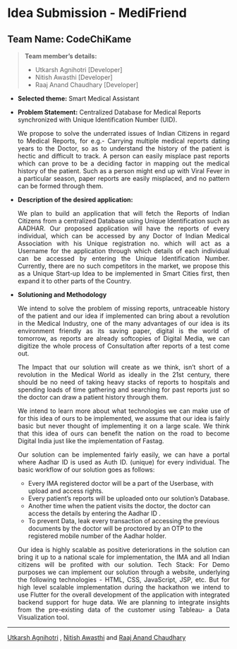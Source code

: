 # Idea Submission - MediFriend

## Team Name: CodeChiKame
> **Team member’s details:**
> -  Utkarsh Agnihotri [Developer]
> -  Nitish Awasthi [Developer]
> -  Raaj Anand Chaudhary [Developer] 


+ **Selected theme:** Smart Medical Assistant

+ **Problem Statement:** Centralized Database for Medical Reports synchronized with Unique Identification Number (UID).
     <p align="justify">We propose to solve the underrated issues of Indian Citizens in regard to Medical Reports, for e.g.- Carrying multiple medical reports dating years to the Doctor, so as         to understand the history of the patient is hectic and difficult to track.
        A person can easily misplace past reports which can prove to be a deciding factor in mapping out the medical history of the patient. Such as a person might end up               with Viral Fever in a particular season, paper reports are easily misplaced, and no pattern can be formed through them.</p>

+ **Description of the desired application:**
   <p align="justify">We plan to build an application that will fetch the Reports of Indian Citizens from a centralized Database using Unique Identification such as AADHAR. Our  proposed application will have the reports of every individual, which can be accessed by any Doctor of Indian Medical Association with his Unique registration no. which will act as a Username for the application through which details of each individual can be accessed by entering the Unique Identification Number. Currently, there are no such          competitors in the market, we propose this as a Unique Start-up Idea to be implemented in Smart Cities first, then expand it to other parts of the Country.</p>

+ **Solutioning and Methodology**
   <p align="justify">We intend to solve the problem of missing reports, untraceable history of the patient and our idea if implemented can bring about a revolution in the Medical Industry, one of the many advantages of our idea is its environment friendly as its saving paper, digital is the world of tomorrow, as reports are already softcopies of Digital Media, we can digitize the whole process of Consultation after reports of a test come out.</p>
   <p align="justify">The Impact that our solution will create as we think, isn’t short of a revolution in the Medical World as ideally in the 21st century, there should be no need of taking heavy stacks of reports to hospitals and spending loads of time gathering and searching for past reports just so the doctor can draw a patient history through them.</p>  
  <p align="justify">We intend to learn more about what technologies we can make use of for this idea of ours to be implemented, we assume that our idea is fairly basic but never thought of implementing it on a large scale. We think that this idea of ours can benefit the nation on the road to become Digital India just like the implementation of Fastag.</p>  

    <p align="justify">Our solution can be implemented fairly easily, we can have a portal where Aadhar ID is used as Auth ID. (unique) for every individual. The basic workflow of our solution goes as follows:</p>
 
   * Every IMA registered doctor will be a part of the Userbase, with upload and access rights.  
   * Every patient’s reports will be uploaded onto our solution’s Database.  
   * Another time when the patient visits the doctor, the doctor can access the details by entering the Aadhar ID .  
   * To prevent Data, leak every transaction of accessing the previous documents by the doctor will be proctored by an OTP to the registered mobile number of the Aadhar holder.  

    <p align="justify">Our idea is highly scalable as positive deteriorations in the solution can bring it up to a national scale for implementation, the IMA and all Indian citizens will be profited with our solution. Tech Stack: For Demo purposes we can implement our solution through a website, underlying the following technologies - HTML, CSS, JavaScript, JSP, etc. But for high level scalable implementation during the hackathon we intend to use Flutter for the overall development of the application with integrated backend support for huge data. We are planning to integrate insights from the pre-existing data of the customer using Tableau- a Data Visualization tool.</p>

-----------------------------------------------------------------------------------------------------------------------------------------------------------------------------
[Utkarsh Agnihotri](https://github.com/Zenix27) , [Nitish Awasthi](https://github.com/Nitish-Awasthi) and [Raaj Anand Chaudhary](http://github.com/technicallyitspossible)   

